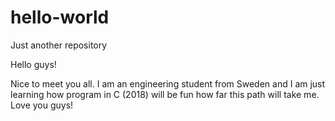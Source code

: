 # hello-world
Just another repository

Hello guys!

Nice to meet you all. I am an engineering student from Sweden and I am just learning how program in C (2018) will be fun how far this path will take me. Love you guys!
